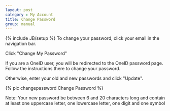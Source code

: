 ```yaml
---
layout: post
category : My Account
title: Change Password
group: manual
---
```

{% include JB/setup %}
To change your password, click your email in the navigation bar.

Click "Change My Password"

If you are a OneID user, you will be redirected to the OneID password page.
Follow the instructions there to change your password.

Otherwise, enter your old and new passwords and click "Update".

{% pic changepassword Change Password %}

Note: Your new password be between 6 and 20 characters long and contain at least one uppercase letter, one lowercase letter, one digit and one symbol
